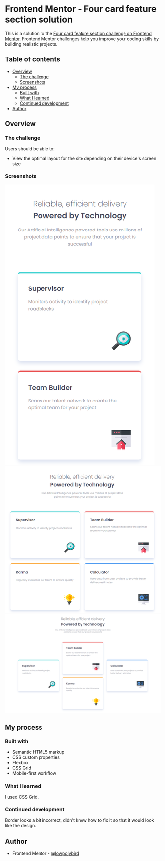 # Frontend Mentor - Four card feature section solution

This is a solution to the [Four card feature section challenge on Frontend Mentor](https://www.frontendmentor.io/challenges/four-card-feature-section-weK1eFYK). Frontend Mentor challenges help you improve your coding skills by building realistic projects.

## Table of contents

- [Overview](#overview)
  - [The challenge](#the-challenge)
  - [Screenshots](#screenshots)
- [My process](#my-process)
  - [Built with](#built-with)
  - [What I learned](#what-i-learned)
  - [Continued development](#continued-development)
- [Author](#author)

## Overview

### The challenge

Users should be able to:

- View the optimal layout for the site depending on their device's screen size

### Screenshots

![mobile design](/images/mobile.png)
![tablet design](/images/tablet.png)
![desktop design](/images/desktop.png)

## My process

### Built with

- Semantic HTML5 markup
- CSS custom properties
- Flexbox
- CSS Grid
- Mobile-first workflow

### What I learned

I used CSS Grid.

### Continued development

Border looks a bit incorrect, didn't know how to fix it so that it would look like the design.

## Author

- Frontend Mentor - [@lowpolybird](https://www.frontendmentor.io/profile/lowpolybird)
